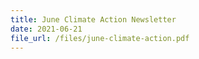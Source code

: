 ```yaml
---
title: June Climate Action Newsletter
date: 2021-06-21
file_url: /files/june-climate-action.pdf
---
```

